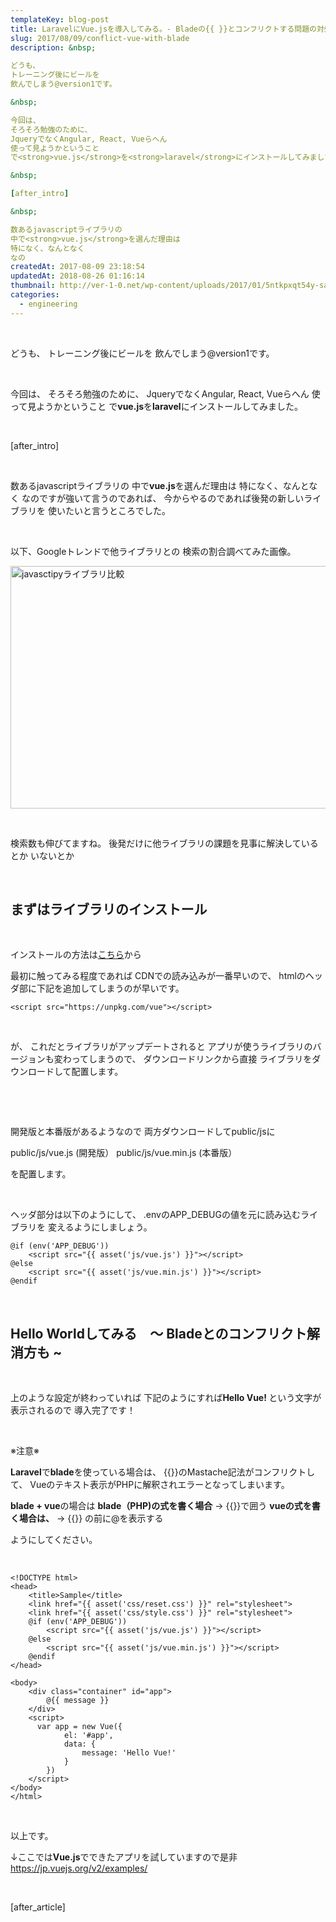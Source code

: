 ```yaml
---
templateKey: blog-post
title: LaravelにVue.jsを導入してみる。- Bladeの{{ }}とコンフリクトする問題の対処 -
slug: 2017/08/09/conflict-vue-with-blade
description: &nbsp;

どうも、
トレーニング後にビールを
飲んでしまう@version1です。

&nbsp;

今回は、
そろそろ勉強のために、
JqueryでなくAngular, React, Vueらへん
使って見ようかということ
で<strong>vue.js</strong>を<strong>laravel</strong>にインストールしてみました。

&nbsp;

[after_intro]

&nbsp;

数あるjavascriptライブラリの
中で<strong>vue.js</strong>を選んだ理由は
特になく、なんとなく
なの
createdAt: 2017-08-09 23:18:54
updatedAt: 2018-08-26 01:16:14
thumbnail: http://ver-1-0.net/wp-content/uploads/2017/01/5ntkpxqt54y-sai-kiran-anagani.jpg
categories: 
  - engineering
---
```


&nbsp;

どうも、
トレーニング後にビールを
飲んでしまう@version1です。

&nbsp;

今回は、
そろそろ勉強のために、
JqueryでなくAngular, React, Vueらへん
使って見ようかということ
で<strong>vue.js</strong>を<strong>laravel</strong>にインストールしてみました。

&nbsp;

[after_intro]

&nbsp;

数あるjavascriptライブラリの
中で<strong>vue.js</strong>を選んだ理由は
特になく、なんとなく
なのですが強いて言うのであれば、
今からやるのであれば後発の新しいライブラリを
使いたいと言うところでした。

&nbsp;

以下、Googleトレンドで他ライブラリとの
検索の割合調べてみた画像。

<img class="alignnone size-large " src="http://ver-1-0.net/wp-content/uploads/2017/08/Compare-Javasctipt-Library-1024x567.png" alt="javasctipyライブラリ比較" width="700" height="388" />

&nbsp;

検索数も伸びてますね。
後発だけに他ライブラリの課題を見事に解決しているとか
いないとか

&nbsp;
<h2 class="chapter">まずはライブラリのインストール</h2>
&nbsp;

インストールの方法は<a href="https://jp.vuejs.org/v2/guide/installation.html">こちら</a>から

最初に触ってみる程度であれば
CDNでの読み込みが一番早いので、
htmlのヘッダ部に下記を追加してしまうのが早いです。
<pre><code>&lt;script src="https://unpkg.com/vue"&gt;&lt;/script&gt;
</code></pre>
&nbsp;

が、
これだとライブラリがアップデートされると
アプリが使うライブラリのバージョンも変わってしまうので、
ダウンロードリンクから直接
ライブラリをダウンロードして配置します。

&nbsp;

&nbsp;

開発版と本番版があるようなので
両方ダウンロードしてpublic/jsに

public/js/vue.js (開発版）
public/js/vue.min.js (本番版）

を配置します。

&nbsp;

ヘッダ部分は以下のようにして、
.envのAPP_DEBUGの値を元に読み込むライブラリを
変えるようにしましょう。
<pre><code class="language-markup">@if (env('APP_DEBUG'))
    &lt;script src="{{ asset('js/vue.js') }}"&gt;&lt;/script&gt;
@else
    &lt;script src="{{ asset('js/vue.min.js') }}"&gt;&lt;/script&gt;
@endif
</code></pre>
&nbsp;
<h2 class="chapter">Hello Worldしてみる　〜 Bladeとのコンフリクト解消方も ~</h2>
&nbsp;

上のような設定が終わっていれば
下記のようにすれば<strong>Hello Vue! </strong>
という文字が表示されるので
導入完了です！

&nbsp;

※注意※

<strong>Laravel</strong>で<strong>blade</strong>を使っている場合は、
{{}}のMastache記法がコンフリクトして、
Vueのテキスト表示がPHPに解釈されエラーとなってしまいます。

<strong>blade + vue</strong>の場合は
<strong>blade（PHP)の式を書く場合</strong> -&gt; {{}}で囲う
<strong>vueの式を書く場合は、</strong> -&gt; {{}} の前に@を表示する

ようにしてください。

&nbsp;
<pre><code class="language-markup">&lt;!DOCTYPE html&gt;
&lt;head&gt;
    &lt;title&gt;Sample&lt;/title&gt;
    &lt;link href="{{ asset('css/reset.css') }}" rel="stylesheet"&gt;
    &lt;link href="{{ asset('css/style.css') }}" rel="stylesheet"&gt;
    @if (env('APP_DEBUG'))
        &lt;script src="{{ asset('js/vue.js') }}"&gt;&lt;/script&gt;
    @else
        &lt;script src="{{ asset('js/vue.min.js') }}"&gt;&lt;/script&gt;
    @endif
&lt;/head&gt;

&lt;body&gt;
    &lt;div class="container" id="app"&gt;
        @{{ message }}
    &lt;/div&gt;
    &lt;script&gt;
      var app = new Vue({
            el: '#app',
            data: {
                message: 'Hello Vue!'
            }
        })
    &lt;/script&gt;
&lt;/body&gt;
&lt;/html&gt;
</code></pre>
&nbsp;

以上です。

↓ここでは<strong>Vue.js</strong>でできたアプリを試していますので是非
<a href="https://jp.vuejs.org/v2/examples/">https://jp.vuejs.org/v2/examples/</a>

&nbsp;

[after_article]
